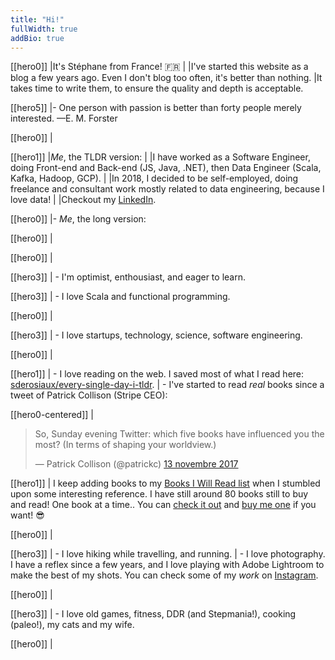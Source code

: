 ```yaml
---
title: "Hi!"
fullWidth: true
addBio: true
---
```


[[hero0]]
|It's Stéphane from France! :fr:
|
|I've started this website as a blog a few years ago. Even I don't blog too often, it's better than nothing.
|It takes time to write them, to ensure the quality and depth is acceptable.

[[hero5]]
|- One person with passion is better than forty people merely interested. —E. M. Forster

[[hero0]]
|

[[hero1]]
|_Me_, the TLDR version:
|
|I have worked as a Software Engineer, doing Front-end and Back-end (JS, Java, .NET), then Data Engineer (Scala, Kafka, Hadoop, GCP).
|
|In 2018, I decided to be self-employed, doing freelance and consultant work mostly related to data engineering, because I love data!
|
|Checkout my [LinkedIn](https://www.linkedin.com/in/st%C3%A9phane-derosiaux/).

[[hero0]]
|- _Me_, the long version:

[[hero0]]
|

[[hero0]]
|

[[hero3]]
| - I'm optimist, enthousiast, and eager to learn.

[[hero3]]
| - I love Scala and functional programming.

[[hero0]]
|

[[hero3]]
| - I love startups, technology, science, software engineering.

[[hero0]]
|

[[hero1]]
| - I love reading on the web. I saved most of what I read here: [sderosiaux/every-single-day-i-tldr](https://github.com/sderosiaux/every-single-day-i-tldr).
| - I've started to read _real_ books since a tweet of Patrick Collison (Stripe CEO):

[[hero0-centered]]
| <blockquote class="twitter-tweet" data-lang="fr"><p lang="en" dir="ltr">So, Sunday evening Twitter: which five books have influenced you the most? (In terms of shaping your worldview.)</p>&mdash; Patrick Collison (@patrickc) <a href="https://twitter.com/patrickc/status/929862403763798016">13 novembre 2017</a></blockquote>

[[hero1]]
| I keep adding books to my [Books I Will Read list](http://amzn.eu/iOQIowS) when I stumbled upon some interesting reference. I have still around 80 books still to buy and read! One book at a time.. You can [check it out](http://amzn.eu/iOQIowS) and [buy me one](http://amzn.eu/iOQIowS) if you want! :sunglasses:

[[hero0]]
|

[[hero3]]
| - I love hiking while travelling, and running.
| - I love photography. I have a reflex since a few years, and I love playing with Adobe Lightroom to make the best of my shots. You can check some of my _work_ on [Instagram](https://www.instagram.com/sderosiaux/).

[[hero0]]
|

[[hero3]]
| - I love old games, fitness, DDR (and Stepmania!), cooking (paleo!), my cats and my wife.

[[hero0]]
|
